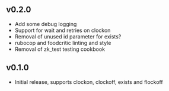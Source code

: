 ## v0.2.0
 - Add some debug logging
 - Support for wait and retries on clockon
 - Removal of unused id parameter for exists?
 - rubocop and foodcritic linting and style
 - Removal of zk_test testing cookbook

## v0.1.0
 - Initial release, supports clockon, clockoff, exists and flockoff

